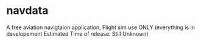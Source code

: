 # navdata
A free aviation navigtaion application, Flight sim use ONLY (everything is in developement Estimated Time of release: Still Unknown)
